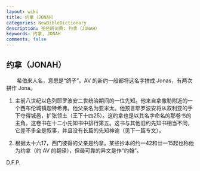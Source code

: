 ```yaml
---
layout: wiki
title: 约拿（JONAH）
categories: NewBibleDictionary
description: 圣经新词典: 约拿（JONAH）
keywords: 约拿, JONAH
comments: false
---
```


## 约拿（JONAH）

　　希伯来人名，意思是“鸽子”。AV 的新约一般都将这名字拼成 Jonas，有两次拼作 Jona。

1. 主前八世纪以色列耶罗波安二世统治期间的一位先知。他来自拿撒勒附近的一个西布伦城镇迦特希弗。他父亲名为亚米太。他预言耶罗波安将从叙利亚的手下夺得城邑，扩张领土（王下十四25）。这约拿也是以其名字命名的那卷书的主角。这卷书在十二小先知书中排行第五。这书与其他旧约先知书相当不同，它差不多全是叙事，并且没有长篇的先知神谕（见下一篇专文）。

2. 根据太十六17，西门彼得的父亲是约拿。某些抄本的约一42和廿一15起也称他为约拿（约 AV 的翻译），但最可靠的异文是作“约翰”。

D.F.P.








